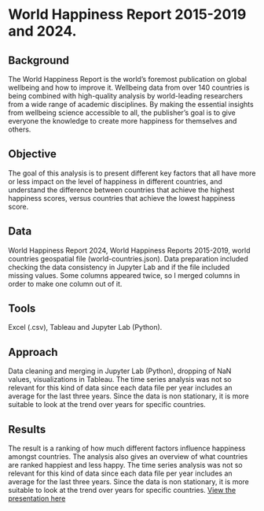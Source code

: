 # World Happiness Report 2015-2019 and 2024.

## Background

The World Happiness Report is the world’s foremost publication on global wellbeing and how to improve it. Wellbeing data from over 140 countries is being combined with high-quality analysis by world-leading researchers from a wide range of academic disciplines. By making the essential insights from wellbeing science accessible to all, the publisher’s goal is to give everyone the knowledge to create more happiness for themselves and others.

## Objective

The goal of this analysis is to present different key factors that all have more or less impact on the level of happiness in different countries, and understand the difference between countries that achieve the highest happiness scores, versus countries that achieve the lowest happiness score. 

## Data

World Happiness Report 2024, World Happiness Reports 2015-2019, world countries geospatial file (world-countries.json). Data preparation included checking the data consistency in Jupyter Lab and if the file included missing values. Some columns appeared twice, so I merged columns in order to make one column out of it. 

## Tools

Excel (.csv), Tableau and Jupyter Lab (Python).

## Approach 

Data cleaning and merging in Jupyter Lab (Python), dropping of NaN values, visualizations in Tableau. The time series analysis was not so relevant for this kind of data since each data file per year includes an average for the last three years. Since the data is non stationary, it is more suitable to look at the trend over years for specific countries.

## Results
The result is a ranking of how much different factors influence happiness amongst countries. The analysis also gives an overview of what countries are ranked happiest and less happy. The time series analysis was not so relevant for this kind of data since each data file per year includes an average for the last three years. Since the data is non stationary, it is more suitable to look at the trend over years for specific countries. [View the presentation here](./presentation.pdf)




